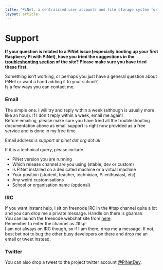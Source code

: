 ```yaml
---
title: "PiNet, a centralised user accounts and file storage system for a Raspberry Pi classroom."
layout: article
---
```


# Support

**If your question is related to a PiNet issue (especially booting up your first Raspberry Pi with PiNet), have you tried the suggestions in the [troubleshooting section](troubleshooting/troubleshooting.html) of the site? Please make sure you have tried these first.**
   
   
Something isn't working, or perhaps you just have a general question about PiNet or want a hand adding it to your school?   
Is a few ways you can contact me.   

### Email
The simple one. I will try and reply within a week (although is usually more like an hour). If I don't reply within a week, email me again!   
Before emailing, please make sure you have tried all the troubleshooting documentation above as email support is right now provided as a free service and is done in my free time.   

Email address is  *support at pinet dot org dot uk*   
    
If it is a technical query, please include.    
- PiNet version you are running   
- Which release channel are you using (stable, dev or custom)   
- Is PiNet installed on a dedicated machine or a virtual machine   
- Your position (student, teacher, technician, Pi enthusiast, etc)   
- Any weird customisations    
- School or organisation name (optional)   

### IRC
If you want instant help, I sit on freenode IRC in the #ltsp channel quite a lot and you can drop me a private message. Handle on there is gbaman.  
You can launch the freenode webchat site from [here](https://webchat.freenode.net/).   
Remember to enter the channel as #ltsp!   
I am not always on IRC though, so if I am there, drop me a message. If not, best bet not to bug the other busy developers on there and drop me an email or tweet instead.      

### Twitter
You can also drop a tweet to the project twitter account  [@PiNetDev](https://twitter.com/pinetdev).
